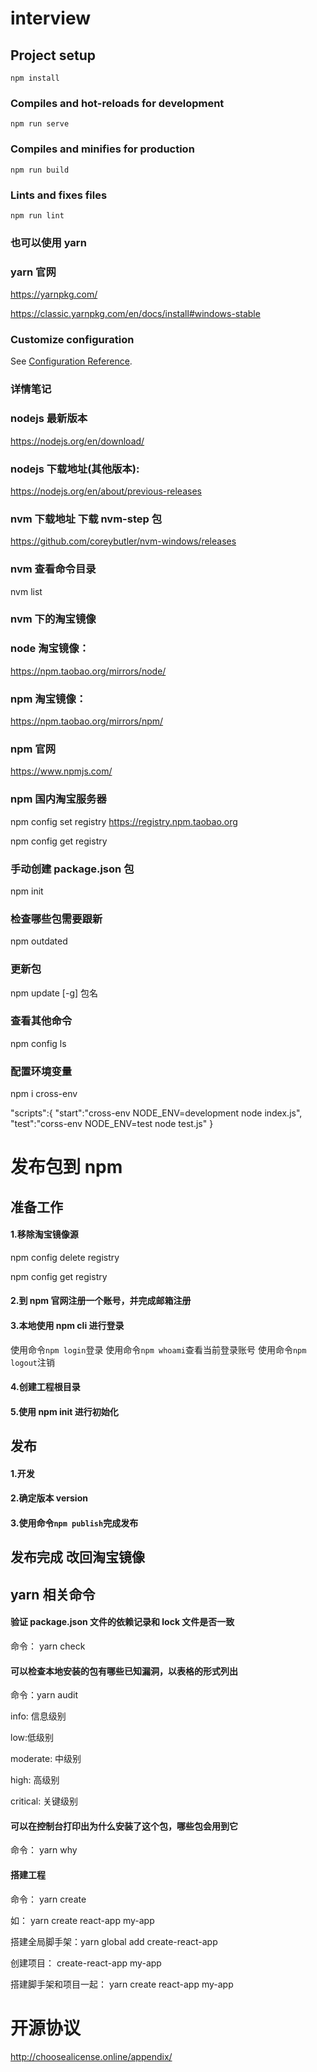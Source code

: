 # interview

## Project setup

```
npm install
```

### Compiles and hot-reloads for development

```
npm run serve
```

### Compiles and minifies for production

```
npm run build
```

### Lints and fixes files

```
npm run lint
```

### 也可以使用 yarn

### yarn 官网

https://yarnpkg.com/

https://classic.yarnpkg.com/en/docs/install#windows-stable

### Customize configuration

See [Configuration Reference](https://cli.vuejs.org/config/).

### 详情笔记

### nodejs 最新版本

https://nodejs.org/en/download/

### nodejs 下载地址(其他版本):

https://nodejs.org/en/about/previous-releases

### nvm 下载地址 下载 nvm-step 包

https://github.com/coreybutler/nvm-windows/releases

### nvm 查看命令目录

nvm list

### nvm 下的淘宝镜像

### node 淘宝镜像：

https://npm.taobao.org/mirrors/node/

### npm 淘宝镜像：

https://npm.taobao.org/mirrors/npm/

### npm 官网

https://www.npmjs.com/

### npm 国内淘宝服务器

npm config set registry https://registry.npm.taobao.org

npm config get registry

### 手动创建 package.json 包

npm init

### 检查哪些包需要跟新

npm outdated

### 更新包

npm update [-g] 包名

### 查看其他命令

npm config ls

### 配置环境变量

npm i cross-env

"scripts":{
"start":"cross-env NODE_ENV=development node index.js",
"test":"corss-env NODE_ENV=test node test.js"
}

# 发布包到 npm

## 准备工作

#### 1.移除淘宝镜像源

npm config delete registry

npm config get registry

#### 2.到 npm 官网注册一个账号，并完成邮箱注册

#### 3.本地使用 npm cli 进行登录

使用命令`npm login`登录
使用命令`npm whoami`查看当前登录账号
使用命令`npm logout`注销

#### 4.创建工程根目录

#### 5.使用 npm init 进行初始化

## 发布

#### 1.开发

#### 2.确定版本 version

#### 3.使用命令`npm publish`完成发布

## 发布完成 改回淘宝镜像

## yarn 相关命令

#### 验证 package.json 文件的依赖记录和 lock 文件是否一致

命令： yarn check

#### 可以检查本地安装的包有哪些已知漏洞，以表格的形式列出

命令：yarn audit

info: 信息级别

low:低级别

moderate: 中级别

high: 高级别

critical: 关键级别

#### 可以在控制台打印出为什么安装了这个包，哪些包会用到它

命令： yarn why

#### 搭建工程

命令： yarn create

如： yarn create react-app my-app

搭建全局脚手架：yarn global add create-react-app

创建项目： create-react-app my-app

搭建脚手架和项目一起： yarn create react-app my-app

# 开源协议

http://choosealicense.online/appendix/
